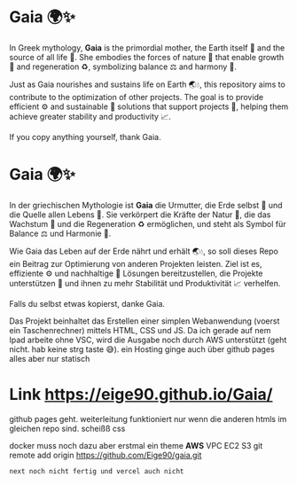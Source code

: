 # Gaia 🌍✨

In Greek mythology, **Gaia** is the primordial mother, the Earth itself 🌌 and the source of all life 🌱. She embodies the forces of nature 🍃 that enable growth 🌾 and regeneration ♻️, symbolizing balance ⚖️ and harmony 🌈.

Just as Gaia nourishes and sustains life on Earth 🌏💧, this repository aims to contribute to the optimization of other projects. The goal is to provide efficient ⚙️ and sustainable 🌿 solutions that support projects 💪, helping them achieve greater stability and productivity 📈.

If you copy anything yourself, thank Gaia.

# Gaia 🌍✨

In der griechischen Mythologie ist **Gaia** die Urmutter, die Erde selbst 🌌 und die Quelle allen Lebens 🌱. Sie verkörpert die Kräfte der Natur 🍃, die das Wachstum 🌾 und die Regeneration ♻️ ermöglichen, und steht als Symbol für Balance ⚖️ und Harmonie 🌈.

Wie Gaia das Leben auf der Erde nährt und erhält 🌏💧, so soll dieses Repo ein Beitrag zur Optimierung von anderen Projekten leisten. Ziel ist es, effiziente ⚙️ und nachhaltige 🌿 Lösungen bereitzustellen, die Projekte unterstützen 💪 und ihnen zu mehr Stabilität und Produktivität 📈 verhelfen.

Falls du selbst etwas kopierst, danke Gaia.


Das Projekt beinhaltet das Erstellen einer simplen Webanwendung (voerst ein Taschenrechner) mittels HTML, CSS und JS. Da ich gerade auf nem Ipad arbeite ohne VSC, wird die Ausgabe noch durch AWS unterstützt (geht nicht. hab keine strg taste 😅). ein Hosting ginge auch über github pages alles aber nur statisch
# Link https://eige90.github.io/Gaia/

github pages geht. weiterleitung funktioniert nur wenn die anderen htmls im gleichen repo sind. scheißß css

docker muss noch dazu aber erstmal ein theme
  **AWS**
    VPC
    EC2
    S3
    git remote add origin https://github.com/Eige90/gaia.git

    next noch nicht fertig und vercel auch nicht
